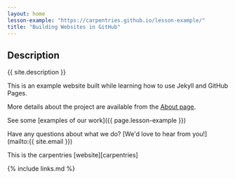 ```yaml
---
layout: home
lesson-example: "https://carpentries.github.io/lesson-example/"
title: "Building Websites in GitHub"
---
```


## Description

{{ site.description }}

This is an example website built while learning how to use Jekyll and GitHub Pages.

More details about the project are available from the [About page](about).

See some [examples of our work]({{ page.lesson-example }})

Have any questions about what we do? [We'd love to hear from you!](mailto:{{ site.email }})

This is the carpentries [website][carpentries]

{% include links.md %}
